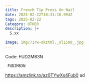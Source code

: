 ```yaml
---
title: French Tip Press On Nail
date: 2025-02-22T10:31:18.994Z
tags: 2025-02-22
Category: OTHER
description: |+
  5.xx

image: img/71rw-okztml._sl1500_.jpg
---
```

 Code: FUD2M83N

<pre class="language-javascript"><code

class="language-javascript"> FUD2M83N </code></pre> 

https://amzlink.to/az0TYwXs4Fub0  ad